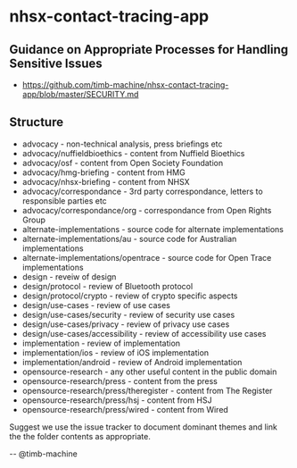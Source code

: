 # nhsx-contact-tracing-app

## Guidance on Appropriate Processes for Handling Sensitive Issues

* https://github.com/timb-machine/nhsx-contact-tracing-app/blob/master/SECURITY.md

## Structure

* advocacy - non-technical analysis, press briefings etc
* advocacy/nuffieldbioethics - content from Nuffield Bioethics
* advocacy/osf - content from Open Society Foundation
* advocacy/hmg-briefing - content from HMG
* advocacy/nhsx-briefing - content from NHSX
* advocacy/correspondance - 3rd party correspondance, letters to responsible parties etc
* advocacy/correspondance/org - correspondance from Open Rights Group
* alternate-implementations - source code for alternate implementations
* alternate-implementations/au - source code for Australian implementations
* alternate-implementations/opentrace - source code for Open Trace implementations
* design - reveiw of design
* design/protocol - review of Bluetooth protocol
* design/protocol/crypto - review of crypto specific aspects
* design/use-cases - review of use cases
* design/use-cases/security - review of security use cases
* design/use-cases/privacy - review of privacy use cases
* design/use-cases/accessibility - review of accessibility use cases
* implementation - review of implementation
* implementation/ios - review of iOS implementation
* implementation/android - review of Android implementation
* opensource-research - any other useful content in the public domain
* opensource-research/press - content from the press
* opensource-research/press/theregister - content from The Register
* opensource-research/press/hsj - content from HSJ
* opensource-research/press/wired - content from Wired

Suggest we use the issue tracker to document dominant themes and link the the folder contents as appropriate.

-- 
@timb-machine

